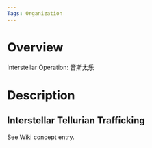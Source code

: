 ```yaml
---
Tags: Organization
---
```


# Overview

Interstellar Operation: 音斯太乐

# Description

## Interstellar Tellurian Trafficking

See Wiki concept entry.